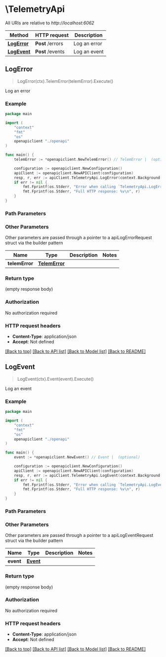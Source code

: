 # \TelemetryApi

All URIs are relative to *http://localhost:6062*

Method | HTTP request | Description
------------- | ------------- | -------------
[**LogError**](TelemetryApi.md#LogError) | **Post** /errors | Log an error
[**LogEvent**](TelemetryApi.md#LogEvent) | **Post** /events | Log an event



## LogError

> LogError(ctx).TelemError(telemError).Execute()

Log an error

### Example

```go
package main

import (
    "context"
    "fmt"
    "os"
    openapiclient "./openapi"
)

func main() {
    telemError := *openapiclient.NewTelemError() // TelemError |  (optional)

    configuration := openapiclient.NewConfiguration()
    apiClient := openapiclient.NewAPIClient(configuration)
    resp, r, err := apiClient.TelemetryApi.LogError(context.Background()).TelemError(telemError).Execute()
    if err != nil {
        fmt.Fprintf(os.Stderr, "Error when calling `TelemetryApi.LogError``: %v\n", err)
        fmt.Fprintf(os.Stderr, "Full HTTP response: %v\n", r)
    }
}
```

### Path Parameters



### Other Parameters

Other parameters are passed through a pointer to a apiLogErrorRequest struct via the builder pattern


Name | Type | Description  | Notes
------------- | ------------- | ------------- | -------------
 **telemError** | [**TelemError**](TelemError.md) |  | 

### Return type

 (empty response body)

### Authorization

No authorization required

### HTTP request headers

- **Content-Type**: application/json
- **Accept**: Not defined

[[Back to top]](#) [[Back to API list]](../README.md#documentation-for-api-endpoints)
[[Back to Model list]](../README.md#documentation-for-models)
[[Back to README]](../README.md)


## LogEvent

> LogEvent(ctx).Event(event).Execute()

Log an event

### Example

```go
package main

import (
    "context"
    "fmt"
    "os"
    openapiclient "./openapi"
)

func main() {
    event := *openapiclient.NewEvent() // Event |  (optional)

    configuration := openapiclient.NewConfiguration()
    apiClient := openapiclient.NewAPIClient(configuration)
    resp, r, err := apiClient.TelemetryApi.LogEvent(context.Background()).Event(event).Execute()
    if err != nil {
        fmt.Fprintf(os.Stderr, "Error when calling `TelemetryApi.LogEvent``: %v\n", err)
        fmt.Fprintf(os.Stderr, "Full HTTP response: %v\n", r)
    }
}
```

### Path Parameters



### Other Parameters

Other parameters are passed through a pointer to a apiLogEventRequest struct via the builder pattern


Name | Type | Description  | Notes
------------- | ------------- | ------------- | -------------
 **event** | [**Event**](Event.md) |  | 

### Return type

 (empty response body)

### Authorization

No authorization required

### HTTP request headers

- **Content-Type**: application/json
- **Accept**: Not defined

[[Back to top]](#) [[Back to API list]](../README.md#documentation-for-api-endpoints)
[[Back to Model list]](../README.md#documentation-for-models)
[[Back to README]](../README.md)

